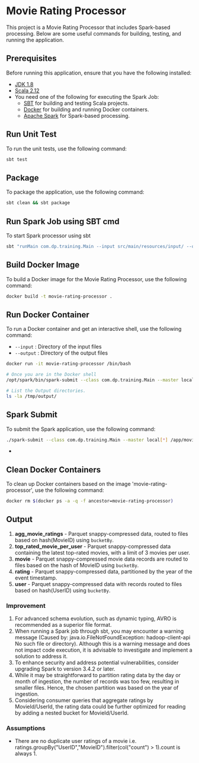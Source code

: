 # Movie Rating Processor

This project is a Movie Rating Processor that includes Spark-based processing. Below are some useful commands for building, testing, and running the application.

## Prerequisites

Before running this application, ensure that you have the following installed:
- [JDK 1.8](https://www.oracle.com/java/technologies/javase/javase-jdk8-downloads.html)
- [Scala 2.12](https://www.scala-lang.org/download/2.12.14.html)
- You need one of the following for executing the Spark Job:
    - [SBT](https://www.scala-sbt.org/download.html) for building and testing Scala projects.
    - [Docker](https://www.docker.com/get-started) for building and running Docker containers.
    - [Apache Spark](https://spark.apache.org/downloads.html) for Spark-based processing.


## Run Unit Test

To run the unit tests, use the following command:
```bash
sbt test
```

## Package

To package the application, use the following command:
```bash
sbt clean && sbt package
```

## Run Spark Job using SBT cmd
To start Spark processor using sbt
```bash
sbt "runMain com.dp.training.Main --input src/main/resources/input/ --output src/main/resources/output/"
```

## Build Docker Image

To build a Docker image for the Movie Rating Processor, use the following command:
```bash
docker build -t movie-rating-processor .
```

## Run Docker Container

To run a Docker container and get an interactive shell, use the following command:
* `--input` : Directory of the input files
* `--output` : Directory of the output files
```bash
docker run -it movie-rating-processor /bin/bash

# Once you are in the Docker shell
/opt/spark/bin/spark-submit --class com.dp.training.Main --master local[*] /app/movie-rating-processor.jar --input /app/input/ --output /tmp/output/

# List the Output directories.
ls -la /tmp/output/
```

## Spark Submit
To submit the Spark application, use the following command:
```bash
./spark-submit --class com.dp.training.Main --master local[*] /app/movie-rating-processor.jar --input /app/input/ --output /tmp/output/ 
```
* 

## Clean Docker Containers

To clean up Docker containers based on the image 'movie-rating-processor', use the following command:
```bash
docker rm $(docker ps -a -q -f ancestor=movie-rating-processor)
```

## Output
1. **agg_movie_ratings** - Parquet snappy-compressed data, routed to files based on hash(MovieID) using `bucketBy`.
2. **top_rated_movie_per_user** - Parquet snappy-compressed data containing the latest top-rated movies, with a limit of 3 movies per user. 
3. **movie** - Parquet snappy-compressed movie data records are routed to files based on the hash of MovieID using `bucketBy`. 
4. **rating** - Parquet snappy-compressed data, partitioned by the year of the event timestamp.  
5. **user** - Parquet snappy-compressed data with records routed to files based on hash(UserID) using `bucketBy`.

### Improvement
1. For advanced schema evolution, such as dynamic typing, AVRO is recommended as a superior file format.
2. When running a Spark job through sbt, you may encounter a warning message (Caused by: java.io.FileNotFoundException: hadoop-client-api No such file or directory). Although this is a warning message and does not impact code execution, it is advisable to investigate and implement a solution to address it.
3. To enhance security and address potential vulnerabilities, consider upgrading Spark to version 3.4.2 or later.
4. While it may be straightforward to partition rating data by the day or month of ingestion, the number of records was too few, resulting in smaller files. Hence, the chosen partition was based on the year of ingestion. 
5. Considering consumer queries that aggregate ratings by MovieId/UserId, the rating data could be further optimized for reading by adding a nested bucket for MovieId/UserId. 

### Assumptions
* There are no duplicate user ratings of a movie i.e. ratings.groupBy("UserID","MovieID").filter(col("count") > 1).count is always 1.